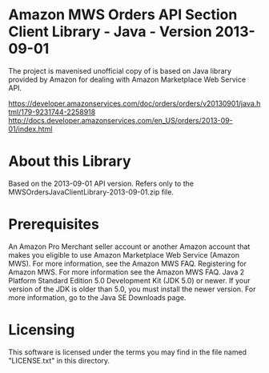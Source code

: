 Amazon MWS Orders API Section Client Library - Java - Version 2013-09-01
=============================================================================== 
The project is mavenised unofficial copy of is based on Java library provided by 
Amazon for dealing with Amazon Marketplace Web Service API.

https://developer.amazonservices.com/doc/orders/orders/v20130901/java.html/179-9231744-2258918
http://docs.developer.amazonservices.com/en_US/orders/2013-09-01/index.html

About this Library
=============================================================================== 

Based on the 2013-09-01 API version.
Refers only to the MWSOrdersJavaClientLibrary-2013-09-01.zip file.

Prerequisites
=============================================================================== 

An Amazon Pro Merchant seller account or another Amazon account that makes you
eligible to use Amazon Marketplace Web Service (Amazon MWS). For more 
information, see the Amazon MWS FAQ.
Registering for Amazon MWS. For more information see the Amazon MWS FAQ.
Java 2 Platform Standard Edition 5.0 Development Kit (JDK 5.0) or newer.
If your version of the JDK is older than 5.0, you must install the newer version. For more information, go to the Java SE Downloads page.

Licensing
=============================================================================== 

This software is licensed under the terms you may find in the file
named "LICENSE.txt" in this directory.